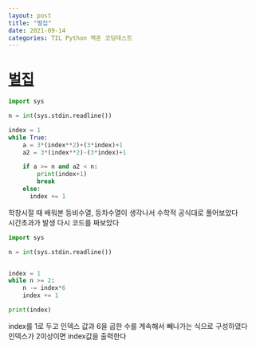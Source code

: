 ```yaml
---
layout: post
title: "벌집"
date: 2021-09-14
categories: TIL Python 백준 코딩테스트
---
```


# [벌집](https://www.acmicpc.net/problem/2292)

```python
import sys

n = int(sys.stdin.readline())

index = 1
while True:
    a = 3*(index**2)+(3*index)+1
    a2 = 3*(index**2)-(3*index)+1

    if a >= n and a2 < n:
        print(index+1)
        break
    else:
      index += 1
```

학창시절 때 배워본 등비수열, 등차수열이 생각나서 수학적 공식대로 풀어보았다  
시간초과가 발생 다시 코드를 짜보았다

```python
import sys

n = int(sys.stdin.readline())


index = 1
while n >= 2:
    n -= index*6
    index += 1

print(index)
```

index를 1로 두고 인덱스 값과 6을 곱한 수를 계속해서 빼나가는 식으로 구성하였다  
인덱스가 2이상이면 index값을 출력한다
